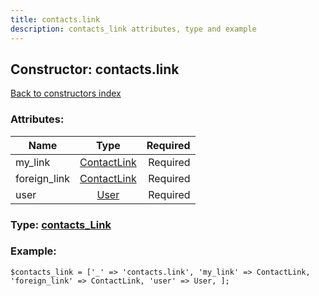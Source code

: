 ```yaml
---
title: contacts.link
description: contacts_link attributes, type and example
---
```

## Constructor: contacts.link  
[Back to constructors index](index.md)



### Attributes:

| Name     |    Type       | Required |
|----------|:-------------:|---------:|
|my\_link|[ContactLink](../types/ContactLink.md) | Required|
|foreign\_link|[ContactLink](../types/ContactLink.md) | Required|
|user|[User](../types/User.md) | Required|



### Type: [contacts\_Link](../types/contacts_Link.md)


### Example:

```
$contacts_link = ['_' => 'contacts.link', 'my_link' => ContactLink, 'foreign_link' => ContactLink, 'user' => User, ];
```  

